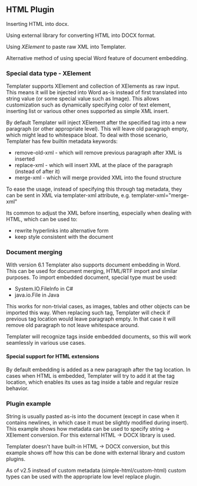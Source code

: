 ## HTML Plugin

Inserting HTML into docx.

Using external library for converting HTML into DOCX format.

Using *XElement* to paste raw XML into Templater.

Alternative method of using special Word feature of document embedding.

### Special data type - XElement

Templater supports XElement and collection of XElements as raw input. This means it will be injected into Word as-is instead of first translated into string value (or some special value such as Image).
This allows customization such as dynamically specifying color of text element, inserting list or various other ones supported as simple XML insert.

By default Templater will inject XElement after the specified tag into a new paragraph (or other appropriate level).
This will leave old paragraph empty, which might lead to whitespace bloat. To deal with those scenario, Templater has few builtin metadata keywords:

 * remove-old-xml - which will remove previous paragraph after XML is inserted
 * replace-xml - which will insert XML at the place of the paragraph (instead of after it)
 * merge-xml - which will merge provided XML into the found structure

To ease the usage, instead of specifying this through tag metadata, they can be sent in XML via templater-xml attribute, e.g. templater-xml="merge-xml"

Its common to adjust the XML before inserting, especially when dealing with HTML, which can be used to:

  * rewrite hyperlinks into alternative form
  * keep style consistent with the document

### Document merging
With version 6.1 Templater also supports document embedding in Word. This can be used for document merging, HTML/RTF import and similar purposes. To import embedded document, special type must be used:

  * System.IO.FileInfo in C#
  * java.io.File in Java

This works for non-trivial cases, as images, tables and other objects can be imported this way. When replacing such tag, Templater will check if previous tag location would leave paragraph empty. In that case it will remove old paragraph to not leave whitespace around.

Templater will recognize tags inside embedded documents, so this will work seamlessly in various use cases.

#### Special support for HTML extensions

By default embedding is added as a new paragraph after the tag location. In cases when HTML is embedded, Templater will try to add it at the tag location,
which enables its uses as tag inside a table and regular resize behavior.

### Plugin example

String is usually pasted as-is into the document (except in case when it contains newlines, in which case it must be slightly modified during insert). This example shows how metadata can be used to specify string -> XElement conversion. For this external HTML -> DOCX library is used.

Templater doesn't have built-in HTML -> DOCX conversion, but this example shows off how this can be done with external library and custom plugins.

As of v2.5 instead of custom metadata (simple-html/custom-html) custom types can be used with the appropriate low level replace plugin.